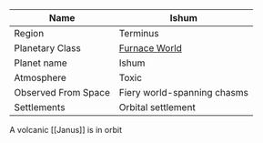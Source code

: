 | Name | Ishum |
| ---  | --- |
| Region |  Terminus  |
| Planetary Class |  [Furnace World](datasworn:oracle_collection:starforged/planet/furnace)  |
| Planet name |  Ishum  |
| Atmosphere |  Toxic  |
| Observed From Space |  Fiery world-spanning chasms  |
| Settlements |  Orbital settlement  |

A volcanic  [[Janus]] is in orbit